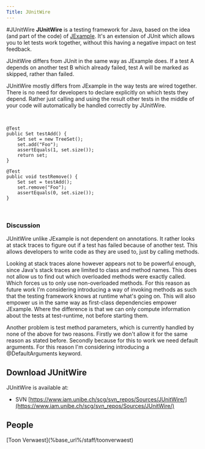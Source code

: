 ```yaml
---
Title: JUnitWire
---
```

#JUnitWire
<b>JUnitWire</b> is a testing framework for Java, based on the idea (and part of the code) of [JExample](%base_url%/research/jexample). It's an extension of JUnit which allows you to let tests work together, without this having a negative impact on test feedback.

JUnitWire differs from JUnit in the same way as JExample does. If a test A depends on another test B which already failed, test A will be marked as skipped, rather than failed.

JUnitWire mostly differs from JExample in the way tests are wired together. There is no need for developers to declare explicitly on which tests they depend. Rather just calling and using the result other tests in the middle of your code will automatically be handled correctly by JUnitWire.

<br>

```
@Test
public Set testAdd() {
    Set set = new TreeSet();
    set.add("Foo");
    assertEquals(1, set.size());
    return set;
}

@Test
public void testRemove() {
    Set set = testAdd();
    set.remove("Foo");
    assertEquals(0, set.size());
}
```

<br>

<h3>Discussion</h3>
JUnitWire unlike JExample is not dependent on annotations. It rather looks at stack traces to figure out if a test has failed because of another test. This allows developers to write code as they are used to, just by calling methods.

Looking at stack traces alone however appears not to be powerful enough, since Java's stack traces are limited to class and method names. This does not allow us to find out which overloaded methods were exactly called. Which forces us to only use non-overloaded methods. For this reason as future work I'm considering introducing a way of invoking methods as such that the testing framework knows at runtime what's going on. This will also empower us in the same way as first-class dependencies empower JExample. Where the difference is that we can only compute information about the tests at test-runtime, not before starting them. 

Another problem is test method parameters, which is currently handled by none of the above for two reasons. Firstly we don't allow it for the same reason as stated before. Secondly because for this to work we need default arguments. For this reason I'm considering introducing a @DefaultArguments keyword.

<h2>Download JUnitWire</h2>
JUnitWire is available at:

-  SVN [https://www.iam.unibe.ch/scg/svn_repos/Sources/JUnitWire/](https://www.iam.unibe.ch/scg/svn_repos/Sources/JUnitWire/)

<h2>People</h2>
[Toon Verwaest](%base_url%/staff/toonverwaest)
